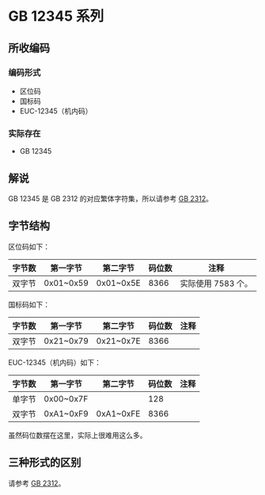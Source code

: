 # GB 12345 系列

## 所收编码
### 编码形式
- 区位码
- 国标码
- EUC-12345（机内码）

### 实际存在
- GB 12345

## 解说
GB 12345 是 GB 2312 的对应繁体字符集，所以请参考 [GB 2312](https://github.com/mrhso/IshisashiEncoding/tree/master/%E7%BC%96%E7%A0%81/GB%EF%BC%8FT%202312)。

## 字节结构
区位码如下：

|字节数|第一字节|第二字节|码位数|注释|
|-|-|-|-|-|
|双字节|0x01~0x59|0x01~0x5E|8366|实际使用 7583 个。|

国标码如下：

|字节数|第一字节|第二字节|码位数|注释|
|-|-|-|-|-|
|双字节|0x21~0x79|0x21~0x7E|8366||

EUC-12345（机内码）如下：

|字节数|第一字节|第二字节|码位数|注释|
|-|-|-|-|-|
|单字节|0x00~0x7F||128||
|双字节|0xA1~0xF9|0xA1~0xFE|8366||

虽然码位数摆在这里，实际上很难用这么多。

## 三种形式的区别
请参考 [GB 2312](https://github.com/mrhso/IshisashiEncoding/blob/master/%E7%BC%96%E7%A0%81/GB%202312/README.md#%E5%8C%BA%E4%BD%8D%E7%A0%81)。
